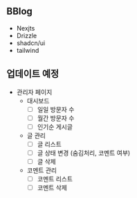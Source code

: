 ## BBlog
-   Nexjts
-   Drizzle
-   shadcn/ui
-   tailwind

## 업데이트 예정
- 관리자 페이지
  - 대시보드
    - [ ] 일일 방문자 수
    - [ ] 월간 방문자 수
    - [ ] 인기순 게시글
  - 글 관리
    - [ ] 글 리스트
    - [ ] 글 상태 변경 (숨김처리, 코멘트 여부)
    - [ ] 글 삭제
  - 코멘트 관리
    - [ ] 코멘트 리스트
    - [ ] 코멘트 삭제
